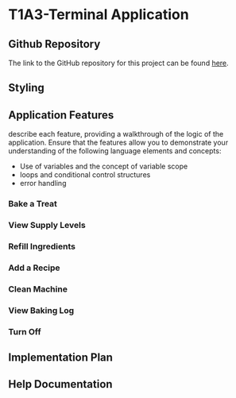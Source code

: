 # T1A3-Terminal Application

## Github Repository

The link to the GitHub repository for this project can be found [here](https://github.com/xanni99/T1A3-Terminal-Application).

## Styling

## Application Features

describe each feature, providing a walkthrough of the logic of the application.
Ensure that the features allow you to demonstrate your understanding of the following language elements and concepts:

- Use of variables and the concept of variable scope
- loops and conditional control structures
- error handling

### Bake a Treat

### View Supply Levels

### Refill Ingredients

### Add a Recipe

### Clean Machine

### View Baking Log

### Turn Off

## Implementation Plan

## Help Documentation